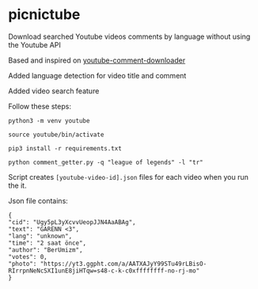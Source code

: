 # picnictube
Download searched Youtube videos comments by language without using the Youtube API

Based and inspired on [youtube-comment-downloader](https://github.com/egbertbouman/youtube-comment-downloader)

Added language detection for video title and comment

Added video search feature

Follow these steps:
```
python3 -m venv youtube

source youtube/bin/activate

pip3 install -r requirements.txt 

python comment_getter.py -q "league of legends" -l "tr"
```
Script creates ```[youtube-video-id].json``` files for each video when you run the it.

Json file contains:

```
{
"cid": "Ugy5pL3yXcvvUeopJJN4AaABAg", 
"text": "GARENN <3", 
"lang": "unknown", 
"time": "2 saat önce", 
"author": "BerUmizm", 
"votes": 0, 
"photo": "https://yt3.ggpht.com/a/AATXAJyY99STu49rLBisO-RIrrpnNeNcSXI1unE8jiHTqw=s48-c-k-c0xffffffff-no-rj-mo"
}
```
